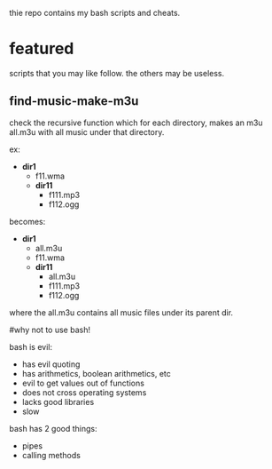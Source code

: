 thie repo contains my bash scripts and cheats.

# featured

scripts that you may like follow. the others may be useless.

## find-music-make-m3u
  
check the recursive function which for each directory, makes an m3u all.m3u with all music under that directory.

ex:

* **dir1**
    * f11.wma
    * **dir11**
        * f111.mp3
        * f112.ogg

becomes:

* **dir1**
    * all.m3u
    * f11.wma
    * **dir11**
        * all.m3u
        * f111.mp3
        * f112.ogg

where the all.m3u contains all music files under its parent dir.

#why not to use bash!

bash is evil:

- has evil quoting
- has arithmetics, boolean arithmetics, etc
- evil to get values out of functions
- does not cross operating systems
- lacks good libraries
- slow

bash has 2 good things:

- pipes
- calling methods
